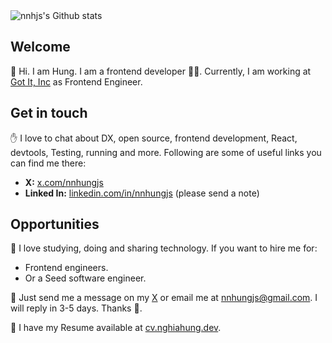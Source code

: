 <img src="https://github-readme-stats.vercel.app/api?username=nnhjs&show_icons=true&count_private=true&theme=dracula&include_all_commits=true" alt="nnhjs's Github stats" />

## Welcome

👋 Hi.
I am Hung.
I am a frontend developer 🧑‍💻.
Currently, I am working at [Got It, Inc](https://vn.got-it.ai/) as Frontend Engineer.

## Get in touch

✋ I love to chat about DX, open source, frontend development, React, devtools, Testing, running and more. Following are some of useful links you can find me there:

- **X:** [x.com/nnhungjs](https://x.com/nnhungjs)
- **Linked In:** [linkedin.com/in/nnhungjs](https://www.linkedin.com/in/nnhungjs/) (please send a note)
## Opportunities

💼 I love studying, doing and sharing technology. If you want to hire me for:

- Frontend engineers.
- Or a Seed software engineer.

📨 Just send me a message on my [X](https://x.com/nnhungjs) or email me at <nnhungjs@gmail.com>. I will reply in 3-5 days. Thanks 🥰.

👔 I have my Resume available at [cv.nghiahung.dev](https://cv.nghiahung.dev).
